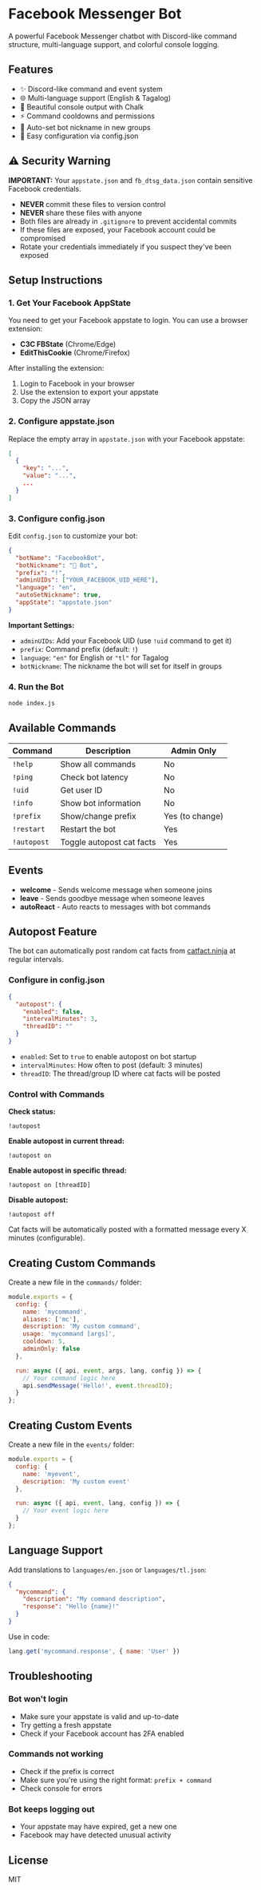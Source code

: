 # Facebook Messenger Bot

A powerful Facebook Messenger chatbot with Discord-like command structure, multi-language support, and colorful console logging.

## Features

- ✨ Discord-like command and event system
- 🌐 Multi-language support (English & Tagalog)
- 🎨 Beautiful console output with Chalk
- ⚡ Command cooldowns and permissions
- 🤖 Auto-set bot nickname in new groups
- 📝 Easy configuration via config.json

## ⚠️ Security Warning

**IMPORTANT:** Your `appstate.json` and `fb_dtsg_data.json` contain sensitive Facebook credentials. 
- **NEVER** commit these files to version control
- **NEVER** share these files with anyone
- Both files are already in `.gitignore` to prevent accidental commits
- If these files are exposed, your Facebook account could be compromised
- Rotate your credentials immediately if you suspect they've been exposed

## Setup Instructions

### 1. Get Your Facebook AppState

You need to get your Facebook appstate to login. You can use a browser extension:

- **C3C FBState** (Chrome/Edge)
- **EditThisCookie** (Chrome/Firefox)

After installing the extension:
1. Login to Facebook in your browser
2. Use the extension to export your appstate
3. Copy the JSON array

### 2. Configure appstate.json

Replace the empty array in `appstate.json` with your Facebook appstate:

```json
[
  {
    "key": "...",
    "value": "...",
    ...
  }
]
```

### 3. Configure config.json

Edit `config.json` to customize your bot:

```json
{
  "botName": "FacebookBot",
  "botNickname": "🤖 Bot",
  "prefix": "!",
  "adminUIDs": ["YOUR_FACEBOOK_UID_HERE"],
  "language": "en",
  "autoSetNickname": true,
  "appState": "appstate.json"
}
```

**Important Settings:**
- `adminUIDs`: Add your Facebook UID (use `!uid` command to get it)
- `prefix`: Command prefix (default: `!`)
- `language`: `"en"` for English or `"tl"` for Tagalog
- `botNickname`: The nickname the bot will set for itself in groups

### 4. Run the Bot

```bash
node index.js
```

## Available Commands

| Command | Description | Admin Only |
|---------|-------------|------------|
| `!help` | Show all commands | No |
| `!ping` | Check bot latency | No |
| `!uid` | Get user ID | No |
| `!info` | Show bot information | No |
| `!prefix` | Show/change prefix | Yes (to change) |
| `!restart` | Restart the bot | Yes |
| `!autopost` | Toggle autopost cat facts | Yes |

## Events

- **welcome** - Sends welcome message when someone joins
- **leave** - Sends goodbye message when someone leaves
- **autoReact** - Auto reacts to messages with bot commands

## Autopost Feature

The bot can automatically post random cat facts from [catfact.ninja](https://catfact.ninja/fact) at regular intervals.

### Configure in config.json

```json
{
  "autopost": {
    "enabled": false,
    "intervalMinutes": 3,
    "threadID": ""
  }
}
```

- `enabled`: Set to `true` to enable autopost on bot startup
- `intervalMinutes`: How often to post (default: 3 minutes)
- `threadID`: The thread/group ID where cat facts will be posted

### Control with Commands

**Check status:**
```
!autopost
```

**Enable autopost in current thread:**
```
!autopost on
```

**Enable autopost in specific thread:**
```
!autopost on [threadID]
```

**Disable autopost:**
```
!autopost off
```

Cat facts will be automatically posted with a formatted message every X minutes (configurable).

## Creating Custom Commands

Create a new file in the `commands/` folder:

```javascript
module.exports = {
  config: {
    name: 'mycommand',
    aliases: ['mc'],
    description: 'My custom command',
    usage: 'mycommand [args]',
    cooldown: 5,
    adminOnly: false
  },

  run: async ({ api, event, args, lang, config }) => {
    // Your command logic here
    api.sendMessage('Hello!', event.threadID);
  }
};
```

## Creating Custom Events

Create a new file in the `events/` folder:

```javascript
module.exports = {
  config: {
    name: 'myevent',
    description: 'My custom event'
  },

  run: async ({ api, event, lang, config }) => {
    // Your event logic here
  }
};
```

## Language Support

Add translations to `languages/en.json` or `languages/tl.json`:

```json
{
  "mycommand": {
    "description": "My command description",
    "response": "Hello {name}!"
  }
}
```

Use in code:
```javascript
lang.get('mycommand.response', { name: 'User' })
```

## Troubleshooting

### Bot won't login
- Make sure your appstate is valid and up-to-date
- Try getting a fresh appstate
- Check if your Facebook account has 2FA enabled

### Commands not working
- Check if the prefix is correct
- Make sure you're using the right format: `prefix + command`
- Check console for errors

### Bot keeps logging out
- Your appstate may have expired, get a new one
- Facebook may have detected unusual activity

## License

MIT
